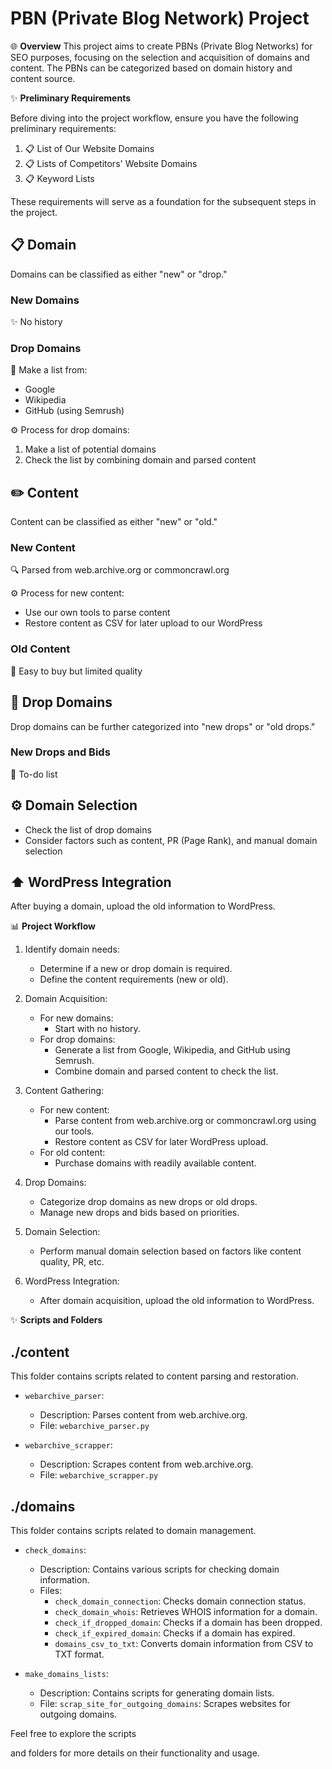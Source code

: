 # PBN (Private Blog Network) Project

🌐 **Overview**
This project aims to create PBNs (Private Blog Networks) for SEO purposes, focusing on the selection and acquisition of domains and content. The PBNs can be categorized based on domain history and content source.

✨ **Preliminary Requirements**

Before diving into the project workflow, ensure you have the following preliminary requirements:

1. 📋 List of Our Website Domains
2. 📋 Lists of Competitors' Website Domains
3. 📋 Keyword Lists

These requirements will serve as a foundation for the subsequent steps in the project.

## 📋 Domain
Domains can be classified as either "new" or "drop."

### New Domains
✨ No history

### Drop Domains
📝 Make a list from:
- Google
- Wikipedia
- GitHub (using Semrush)

⚙️ Process for drop domains:
1. Make a list of potential domains
2. Check the list by combining domain and parsed content

## ✏️ Content
Content can be classified as either "new" or "old."

### New Content
🔍 Parsed from web.archive.org or commoncrawl.org

⚙️ Process for new content:
- Use our own tools to parse content
- Restore content as CSV for later upload to our WordPress

### Old Content
📝 Easy to buy but limited quality

## 📝 Drop Domains
Drop domains can be further categorized into "new drops" or "old drops."

### New Drops and Bids
📝 To-do list

## ⚙️ Domain Selection
- Check the list of drop domains
- Consider factors such as content, PR (Page Rank), and manual domain selection

## ⬆️ WordPress Integration
After buying a domain, upload the old information to WordPress.

📊 **Project Workflow**

1. Identify domain needs:
   - Determine if a new or drop domain is required.
   - Define the content requirements (new or old).

2. Domain Acquisition:
   - For new domains:
     - Start with no history.
   - For drop domains:
     - Generate a list from Google, Wikipedia, and GitHub using Semrush.
     - Combine domain and parsed content to check the list.

3. Content Gathering:
   - For new content:
     - Parse content from web.archive.org or commoncrawl.org using our tools.
     - Restore content as CSV for later WordPress upload.
   - For old content:
     - Purchase domains with readily available content.

4. Drop Domains:
   - Categorize drop domains as new drops or old drops.
   - Manage new drops and bids based on priorities.

5. Domain Selection:
   - Perform manual domain selection based on factors like content quality, PR, etc.

6. WordPress Integration:
   - After domain acquisition, upload the old information to WordPress.

✨ **Scripts and Folders**

## ./content

This folder contains scripts related to content parsing and restoration.

- `webarchive_parser`:
  - Description: Parses content from web.archive.org.
  - File: `webarchive_parser.py`

- `webarchive_scrapper`:
  - Description: Scrapes content from web.archive.org.
  - File: `webarchive_scrapper.py`

## ./domains

This folder contains scripts related to domain management.

- `check_domains`:
  - Description: Contains various scripts for checking domain information.
  - Files:
    - `check_domain_connection`: Checks domain connection status.
    - `check_domain_whois`: Retrieves WHOIS information for a domain.
    - `check_if_dropped_domain`: Checks if a domain has been dropped.
    - `check_if_expired_domain`: Checks if a domain has expired.
    - `domains_csv_to_txt`: Converts domain information from CSV to TXT format.

- `make_domains_lists`:
  - Description: Contains scripts for generating domain lists.
  - File: `scrap_site_for_outgoing_domains`: Scrapes websites for outgoing domains.

Feel free to explore the scripts

 and folders for more details on their functionality and usage.